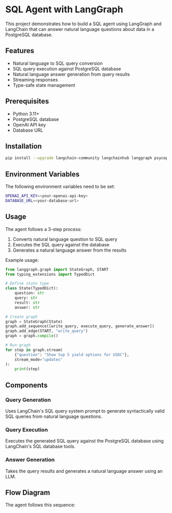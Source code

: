 # SQL Agent with LangGraph

This project demonstrates how to build a SQL agent using LangGraph and LangChain that can answer natural language questions about data in a PostgreSQL database.

## Features

- Natural language to SQL query conversion
- SQL query execution against PostgreSQL database 
- Natural language answer generation from query results
- Streaming responses
- Type-safe state management

## Prerequisites

- Python 3.11+
- PostgreSQL database
- OpenAI API key
- Database URL

## Installation

```bash
pip install --upgrade langchain-community langchainhub langgraph psycopg2
```

## Environment Variables

The following environment variables need to be set:

```bash
OPENAI_API_KEY=<your-openai-api-key>
DATABASE_URL=<your-database-url>
```

## Usage

The agent follows a 3-step process:

1. Converts natural language question to SQL query
2. Executes the SQL query against the database
3. Generates a natural language answer from the results

Example usage:

```python
from langgraph.graph import StateGraph, START
from typing_extensions import TypedDict

# Define state type
class State(TypedDict):
    question: str
    query: str 
    result: str
    answer: str

# Create graph
graph = StateGraph(State)
graph.add_sequence([write_query, execute_query, generate_answer])
graph.add_edge(START, "write_query")
graph = graph.compile()

# Run graph
for step in graph.stream(
    {"question": "Show top 5 yield options for USDC"}, 
    stream_mode="updates"
):
    print(step)
```

## Components

### Query Generation

Uses LangChain's SQL query system prompt to generate syntactically valid SQL queries from natural language questions.

### Query Execution 

Executes the generated SQL query against the PostgreSQL database using LangChain's SQL database tools.

### Answer Generation

Takes the query results and generates a natural language answer using an LLM.

## Flow Diagram

The agent follows this sequence:
